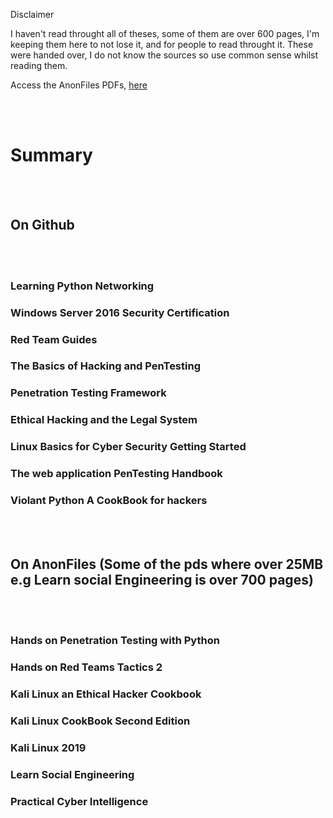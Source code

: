  Disclaimer

I haven't read throught all of theses, some of them are over 600 pages, I'm keeping them here to not lose it, and for people to read throught it.
These were handed over, I do not know the sources so use common sense whilst reading them.

Access the AnonFiles PDFs, [here](https://anonfiles.com/zaGdH8Yey8/Other_PDF_rar)

<br />
<br />


# Summary
<br />
<br />


## On Github 
<br />
<br />


### Learning Python Networking

### Windows Server 2016 Security Certification

### Red Team Guides

### The Basics of Hacking and PenTesting

### Penetration Testing Framework

### Ethical Hacking and the Legal System

### Linux Basics for Cyber Security Getting Started

### The web application PenTesting Handbook

### Violant Python A CookBook for hackers
<br />
<br />


## On AnonFiles (Some of the pds where over 25MB e.g Learn social Engineering is over 700 pages)
<br />
<br />




### Hands on Penetration Testing with Python

### Hands on Red Teams Tactics 2

### Kali Linux an Ethical Hacker Cookbook

### Kali Linux CookBook Second Edition

### Kali Linux 2019

### Learn Social Engineering

### Practical Cyber Intelligence





